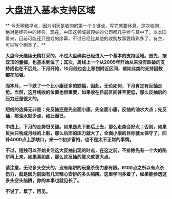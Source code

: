 大盘进入基本支持区域
====

			

** 今天稍微早点，因为明天是收购的第一个关键点，写完就要休息。这次收购，绝对是经典中的经典，现在，中国这领域最顶尖的公司都几乎参与其中了，以本ID看来，目前可能还只是戏的序幕，不过已经比其他的收购故事要精彩多了，有空，可以写个剧本了。**

**大盘今天继续无精打采的，不过大盘确实已经进入一个基本的支持区域。首先，按双顶的量幅，也基本到位了；其次，周线上一个从2005年开始从来没有跌破的支持线也在不远处，下月开始，10月线也会上移到附近区间，诸如此类的支持因数都在加强。**

**而本月，一下跌了一个比小康还多的跌幅，因此，无论如何，下月肯定有反抽走势。当然，这月线收的位置也很重要，如果收在目前区间甚至更低，那么反抽后的压力还是很大的。**

**短线的选择无非是：先反抽还是先全面小康。先全面小康，反抽的油水大点；先反抽，那油水就少点，如此而已。**

**中线上，下月的走势很关键。如果是先下影后上去，那么走势会好点；否则，如果反抽只构成月线的上影，那么后面的压力就大了，全面小康的目标就太保守了，回补4000点上那缺口，来一个初步富裕，也不是太不正常的事情。**

**不过，短线可以开始关注这大反抽出现的时点，在这之前，不排除先有一个大的陷阱再上来，如果真如此，那么这反抽的意义就更大点。**

**请注意，无论多头空头的，没有陷阱的玩意杀伤力都有限。6100点之所以有点杀伤力，就是因为前面有几天精心安排的多头陷阱。这里学问多着了，如果能参透这多头空头陷阱，你的本事也就见长了。**

**不说了，累了，再见。**
